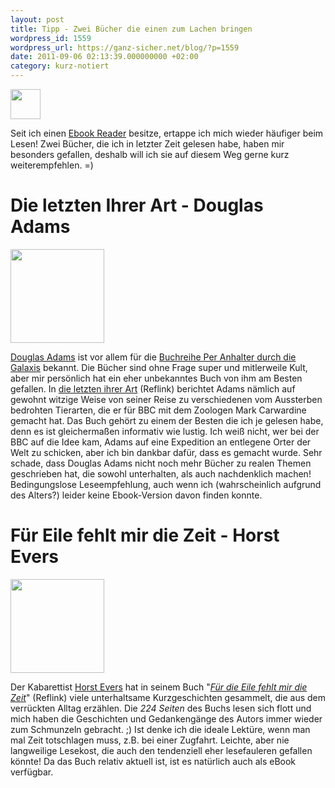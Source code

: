 ```yaml
---
layout: post
title: Tipp - Zwei Bücher die einen zum Lachen bringen
wordpress_id: 1559
wordpress_url: https://ganz-sicher.net/blog/?p=1559
date: 2011-09-06 02:13:39.000000000 +02:00
category: kurz-notiert
---
```

<img class="lefticon" title="book2" src="{{site.url}}/wp-content/uploads/book2.png" alt="" width="48" height="48" />

Seit ich einen <a href="{{site.baseurl}}/kurz-notiert/tabletboom-vs-ebook-reader/">Ebook Reader</a> besitze, ertappe ich mich wieder häufiger beim Lesen! Zwei Bücher, die ich in letzter Zeit gelesen habe, haben mir besonders gefallen, deshalb will ich sie auf diesem Weg gerne kurz weiterempfehlen. =)
<!--more-->

Die letzten Ihrer Art - Douglas Adams
======================================
<img class="lefticon" title="douglas_letzten_ihrer_art" src="{{site.url}}/wp-content/uploads/douglas_letzten_ihrer_art.jpg" alt="" width="150" height="150" />

[Douglas Adams](http://de.wikipedia.org/wiki/Douglas_Adams) ist vor allem für die <a href="http://de.wikipedia.org/wiki/Per_Anhalter_durch_die_Galaxis">Buchreihe Per Anhalter durch die Galaxis</a> bekannt. Die Bücher sind ohne Frage super und mitlerweile Kult, aber mir persönlich hat ein eher unbekanntes Buch von ihm am Besten gefallen. In <a href="http://www.amazon.de/gp/product/3453061152/ref=as_li_ss_tl?ie=UTF8&amp;tag=ganzsichernet-21&amp;linkCode=as2&amp;camp=1638&amp;creative=19454&amp;creativeASIN=3453061152">die letzten ihrer Art</a> (Reflink) berichtet Adams nämlich auf gewohnt witzige Weise von seiner Reise zu verschiedenen vom Aussterben bedrohten Tierarten, die er für BBC mit dem Zoologen Mark Carwardine gemacht hat. Das Buch gehört zu einem der Besten die ich je gelesen habe, denn es ist gleichermaßen informativ wie lustig. Ich weiß nicht, wer bei der BBC auf die Idee kam, Adams auf eine Expedition an entlegene Orter der Welt zu schicken, aber ich bin dankbar dafür, dass es gemacht wurde. Sehr schade, dass Douglas Adams nicht noch mehr Bücher zu realen Themen geschrieben hat, die sowohl unterhalten, als auch nachdenklich machen! Bedingungslose Leseempfehlung, auch wenn ich (wahrscheinlich aufgrund des Alters?) leider keine Ebook-Version davon finden konnte.

Für Eile fehlt mir die Zeit - Horst Evers
==========================================
<img class="lefticon" title="eile_zeit_horst" src="{{site.url}}/wp-content/uploads/eile_zeit_horst.jpg" alt="" width="150" height="150" />

Der Kabarettist <a href="http://de.wikipedia.org/wiki/Horst_Evers">Horst Evers</a> hat in seinem Buch "<em><a href="http://www.amazon.de/gp/product/3871346829/ref=as_li_ss_tl?ie=UTF8&amp;tag=ganzsichernet-21&amp;linkCode=as2&amp;camp=1638&amp;creative=19454&amp;creativeASIN=3871346829">Für die Eile fehlt mir die Zeit</a></em>" (Reflink) viele unterhaltsame Kurzgeschichten gesammelt, die aus dem verrückten Alltag erzählen. Die <em>224 Seiten</em> des Buchs lesen sich flott und mich haben die Geschichten und Gedankengänge des Autors immer wieder zum Schmunzeln gebracht. ;) Ist denke ich die ideale Lektüre, wenn man mal Zeit totschlagen muss, z.B. bei einer Zugfahrt. Leichte, aber nie langweilige Lesekost, die auch den tendenziell eher lesefauleren gefallen könnte! Da das Buch relativ aktuell ist, ist es natürlich auch als eBook verfügbar.
